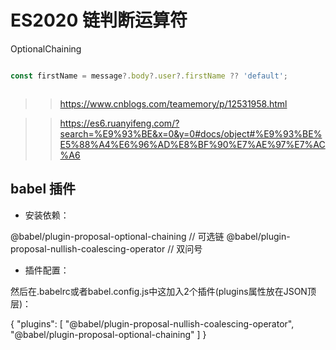 # ES2020 链判断运算符

OptionalChaining


```js

const firstName = message?.body?.user?.firstName ?? 'default';



```

>> https://www.cnblogs.com/teamemory/p/12531958.html

>> https://es6.ruanyifeng.com/?search=%E9%93%BE&x=0&y=0#docs/object#%E9%93%BE%E5%88%A4%E6%96%AD%E8%BF%90%E7%AE%97%E7%AC%A6


## babel 插件

- 安装依赖：

@babel/plugin-proposal-optional-chaining // 可选链
@babel/plugin-proposal-nullish-coalescing-operator // 双问号


- 插件配置：

然后在.babelrc或者babel.config.js中这加入2个插件(plugins属性放在JSON顶层)：


{
 "plugins": [
    "@babel/plugin-proposal-nullish-coalescing-operator",
    "@babel/plugin-proposal-optional-chaining"
  ]
}

